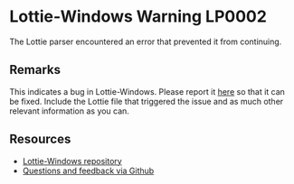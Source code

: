 ﻿[comment]: # (name:FatalError)
[comment]: # (text:Fatal error: {message}.)

# Lottie-Windows Warning LP0002

The Lottie parser encountered an error that prevented it from continuing.

## Remarks
This indicates a bug in Lottie-Windows. Please report it [here](https://github.com/windows-toolkit/Lottie-Windows/issues) 
so that it can be fixed. Include the Lottie file that triggered the issue and as much other relevant information as you can.

## Resources

* [Lottie-Windows repository](https://aka.ms/lottie)
* [Questions and feedback via Github](https://github.com/windows-toolkit/Lottie-Windows/issues)
